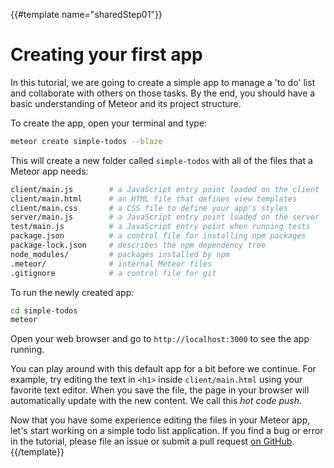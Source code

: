 {{#template name="sharedStep01"}}

# Creating your first app

In this tutorial, we are going to create a simple app to manage a 'to do' list and collaborate with others on those tasks.  By the end, you should have a basic understanding of Meteor and its project structure.

To create the app, open your terminal and type:

```bash
meteor create simple-todos --blaze
```

This will create a new folder called `simple-todos` with all of the files that a Meteor app needs:

```bash
client/main.js        # a JavaScript entry point loaded on the client
client/main.html      # an HTML file that defines view templates
client/main.css       # a CSS file to define your app's styles
server/main.js        # a JavaScript entry point loaded on the server
test/main.js          # a JavaScript entry point when running tests
package.json          # a control file for installing npm packages
package-lock.json     # describes the npm dependency tree
node_modules/         # packages installed by npm
.meteor/              # internal Meteor files
.gitignore            # a control file for git
```

To run the newly created app:

```bash
cd simple-todos
meteor
```

Open your web browser and go to `http://localhost:3000` to see the app running.

You can play around with this default app for a bit before we continue. For example, try editing the text in `<h1>` inside `client/main.html` using your favorite text editor. When you save the file, the page in your browser will automatically update with the new content. We call this _hot code push_.

Now that you have some experience editing the files in your Meteor app, let's start working on a simple todo list application. If you find a bug or error in the tutorial, please file an issue or submit a pull request [on GitHub](https://github.com/meteor/tutorials).
{{/template}}
